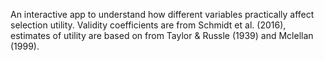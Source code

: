 An interactive app to understand how different variables practically affect selection utility. Validity coefficients are from Schmidt et al. (2016), estimates of utility are based on from Taylor & Russle (1939) and Mclellan (1999). 
<br>
<br>